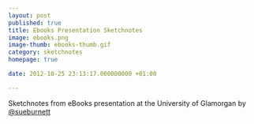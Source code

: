 ```yaml
---
layout: post
published: true
title: Ebooks Presentation Sketchnotes
image: ebooks.png
image-thumb: ebooks-thumb.gif
category: sketchnotes
homepage: true

date: 2012-10-25 23:13:17.000000000 +01:00

---
```


Sketchnotes from eBooks presentation at the University of Glamorgan by <a href="http://twitter.com/sueburnett">@sueburnett</a>
